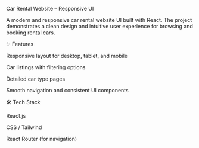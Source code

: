 Car Rental Website – Responsive UI

A modern and responsive car rental website UI built with React. The project demonstrates a clean design and intuitive user experience for browsing and booking rental cars.

✨ Features

Responsive layout for desktop, tablet, and mobile

Car listings with filtering options

Detailed car type pages

Smooth navigation and consistent UI components

🛠️ Tech Stack

React.js

CSS / Tailwind

React Router (for navigation)
